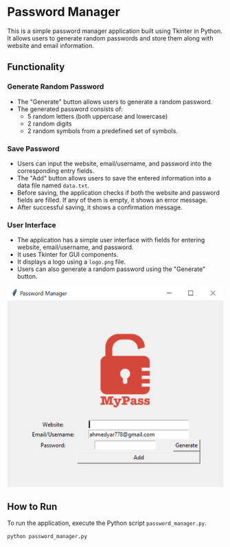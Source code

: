 # Password Manager

This is a simple password manager application built using Tkinter in Python. It allows users to generate random passwords and store them along with website and email information.

## Functionality

### Generate Random Password
- The "Generate" button allows users to generate a random password.
- The generated password consists of:
  - 5 random letters (both uppercase and lowercase)
  - 2 random digits
  - 2 random symbols from a predefined set of symbols.

### Save Password
- Users can input the website, email/username, and password into the corresponding entry fields.
- The "Add" button allows users to save the entered information into a data file named `data.txt`.
- Before saving, the application checks if both the website and password fields are filled. If any of them is empty, it shows an error message.
- After successful saving, it shows a confirmation message.

### User Interface
- The application has a simple user interface with fields for entering website, email/username, and password.
- It uses Tkinter for GUI components.
- It displays a logo using a `logo.png` file.
- Users can also generate a random password using the "Generate" button.

![Alt Text](/Password%20manager/randompass.png)



## How to Run
To run the application, execute the Python script `password_manager.py`.

```bash
python password_manager.py


